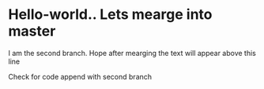 # Hello-world.. Lets mearge into master

I am the second branch. Hope after mearging the text will appear above this line

Check for code append with second branch

